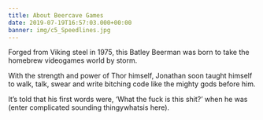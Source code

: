 ```yaml
---
title: About Beercave Games
date: 2019-07-19T16:57:03.000+00:00
banner: img/c5_Speedlines.jpg
---
```


 Forged from Viking steel in 1975, this Batley Beerman was born to take the homebrew videogames world by storm. 
 
 With the strength and power of Thor himself, Jonathan soon taught himself to walk, talk, swear and write bitching code like the mighty gods before him. 
 
 It’s told that his first words were, ‘What the fuck is this shit?’ when he was (enter complicated sounding thingywhatsis here). 
 